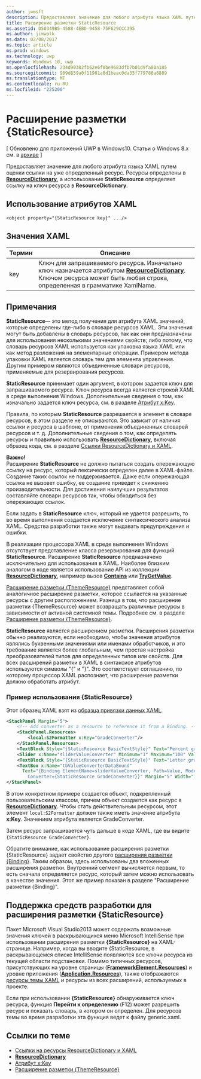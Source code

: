 ```yaml
---
author: jwmsft
description: Предоставляет значение для любого атрибута языка XAML путем оценки ссылки на уже определенный ресурс. Ресурсы определены в ResourceDictionary, а использование StaticResource определяет ссылку на ключ ресурса в ResourceDictionary.
title: Расширение разметки StaticResource
ms.assetid: D50349B5-4588-4EBD-9458-75F629CCC395
ms.author: jimwalk
ms.date: 02/08/2017
ms.topic: article
ms.prod: windows
ms.technology: uwp
keywords: Windows 10, uwp
ms.openlocfilehash: 234d90382fb62e6f0be9683dfb7b01d9fa80a185
ms.sourcegitcommit: 909d859a0f11981a8d1beac0da35f779786a6889
ms.translationtype: MT
ms.contentlocale: ru-RU
ms.locfileid: "225200"
---
```

# <a name="staticresource-markup-extension"></a>Расширение разметки {StaticResource}

\[ Обновлено для приложений UWP в Windows10. Статьи о Windows 8.x см. в [архиве](http://go.microsoft.com/fwlink/p/?linkid=619132) \]

Предоставляет значение для любого атрибута языка XAML путем оценки ссылки на уже определенный ресурс. Ресурсы определены в [**ResourceDictionary**](https://msdn.microsoft.com/library/windows/apps/br208794), а использование **StaticResource** определяет ссылку на ключ ресурса в **ResourceDictionary**.

## <a name="xaml-attribute-usage"></a>Использование атрибутов XAML

``` syntax
<object property="{StaticResource key}" .../>
```

## <a name="xaml-values"></a>Значения XAML

| Термин | Описание |
|------|-------------|
| key | Ключ для запрашиваемого ресурса. Изначально ключ назначается атрибутом [**ResourceDictionary**](https://msdn.microsoft.com/library/windows/apps/br208794). Ключом ресурса может быть любая строка, определенная в грамматике XamlName. |

## <a name="remarks"></a>Примечания

**StaticResource**— это метод получения для атрибута XAML значений, которые определены где-либо в словаре ресурсов XAML. Эти значения могут быть добавлены в словарь ресурсов, так как они предназначены для использования несколькими значениями свойств; либо потому, что словарь ресурсов XAML используется как упаковка языка XAML или как метод разложения на элементарные операции. Примером метода упаковки XAML является словарь тем для элемента управления. Другим примером являются объединенные словари ресурсов, применяемые для резервирования ресурсов.

**StaticResource** принимает один аргумент, в котором задается ключ для запрашиваемого ресурса. Ключ ресурса всегда является строкой XAML в среде выполнения Windows. Дополнительные сведения о том, как изначально задается ключ ресурса, см. в разделе [Атрибут x:Key](x-key-attribute.md).

Правила, по которым **StaticResource** разрешается в элемент в словаре ресурсов, в этом разделе не описываются. Это зависит от наличия ссылки и ресурса в шаблоне, от применения объединенных словарей ресурсов и т. д. Дополнительные сведения о том, как определять ресурсы и правильно использовать [**ResourceDictionary**](https://msdn.microsoft.com/library/windows/apps/br208794), включая образец кода, см. в разделе [Ссылки ResourceDictionary и XAML](https://msdn.microsoft.com/library/windows/apps/mt187273).

**Важно!**  
Расширение **StaticResource** не должно пытаться создать опережающую ссылку на ресурс, который лексически определен далее в XAML-файле. Создание таких ссылок не поддерживается. Даже если опережающая ссылка не вызовет ошибку, ее создание приведет к снижению производительности. Для достижения наилучших результатов составляйте словари ресурсов так, чтобы обходиться без опережающих ссылок.

Если задать в **StaticResource** ключ, который не удается разрешить, то во время выполнения создается исключение синтаксического анализа XAML. Средства разработки также могут выдавать предупреждения и ошибки.

В реализации процессора XAML в среде выполнения Windows отсутствует представление класса резервирования для функций **StaticResource**. Расширение **StaticResource** предназначено исключительно для использования в XAML. Наиболее близким аналогом в коде является использование API из коллекции [**ResourceDictionary**](https://msdn.microsoft.com/library/windows/apps/br208794), например вызов [**Contains**](https://msdn.microsoft.com/library/windows/apps/jj635925) или [**TryGetValue**](https://msdn.microsoft.com/library/windows/apps/jj603139).

[Расширение разметки {ThemeResource}](themeresource-markup-extension.md) представляет собой аналогичное расширение разметки, которое ссылается на указанные ресурсы с другим расположением. Разница в том, что расширение разметки {ThemeResource} может возвращать различные ресурсы в зависимости от активной системной темы. Подробнее см. в разделе [Расширение разметки {ThemeResource}](themeresource-markup-extension.md).

**StaticResource** является расширением разметки. Расширения разметки обычно реализуются, если необходимо, чтобы значения атрибутов являлись буквенными значениями или именами обработчиков, и это требование является более глобальным, чем простая настройка преобразователей типов для определенных типов или свойств. Для всех расширений разметки в XAML в синтаксисе атрибутов используются символы "\{" и "\}". Это соответствует соглашению, по которому процессор XAML распознает, что расширение разметки должно обработать атрибут.

### <a name="an-example-staticresource-usage"></a>Пример использования {StaticResource}

Этот образец XAML взят из [образца привязки данных XAML](http://go.microsoft.com/fwlink/p/?linkid=226854).

```xml
<StackPanel Margin="5">
    <!-- Add converter as a resource to reference it from a Binding. --> 
    <StackPanel.Resources>
        <local:S2Formatter x:Key="GradeConverter"/>
    </StackPanel.Resources>
    <TextBlock Style="{StaticResource BasicTextStyle}" Text="Percent grade:" Margin="5" />
    <Slider x:Name="sliderValueConverter" Minimum="1" Maximum="100" Value="70" Margin="5"/>
    <TextBlock Style="{StaticResource BasicTextStyle}" Text="Letter grade:" Margin="5"/>
    <TextBox x:Name="tbValueConverterDataBound"
      Text="{Binding ElementName=sliderValueConverter, Path=Value, Mode=OneWay,  
        Converter={StaticResource GradeConverter}}" Margin="5" Width="150"/> 
</StackPanel> 
```

В этом конкретном примере создается объект, подкрепленный пользовательским классом, причем объект создается как ресурс в [**ResourceDictionary**](https://msdn.microsoft.com/library/windows/apps/br208794). Чтобы стать действительным ресурсом, этот элемент `local:S2Formatter` должен также иметь значение атрибута **x:Key**. Значением атрибута является GradeConverter.

Затем ресурс запрашивается чуть дальше в коде XAML, где вы видите `{StaticResource GradeConverter}`.

Обратите внимание, как использование расширения разметки {StaticResource} задает свойство другого [расширения разметки {Binding}](binding-markup-extension.md). Таким образом, здесь использованы два вложенных расширения разметки. Внутренний сегмент вычисляется первым, то есть сначала определяется ресурс, который затем можно использовать в качестве значения. Этот же пример показан в разделе "Расширение разметки {Binding}".

## <a name="design-time-tools-support-for-the-staticresource-markup-extension"></a>Поддержка средств разработки для расширения разметки **{StaticResource}**

Пакет Microsoft Visual Studio2013 может содержать возможные значения ключей в раскрывающихся меню Microsoft IntelliSense при использовании расширения разметки **{StaticResource}** на XAML-странице. Например, когда вы вводите {StaticResource, в раскрывающемся списке IntelliSense появляются все ключи ресурса из текущей области подстановки. Помимо типичных ресурсов, присутствующих на уровне страницы ([**FrameworkElement.Resources**](https://msdn.microsoft.com/library/windows/apps/br208740)) и уровне приложения ([**Application.Resources**](https://msdn.microsoft.com/library/windows/apps/br242338)), также отображаются [ресурсы темы XAML](https://msdn.microsoft.com/library/windows/apps/mt187274) и ресурсы из всех расширений, используемых в проекте.

Если при использовании **{StaticResource}** обнаруживается ключ ресурса, функция **Перейти к определению** (F12) может разрешить ресурс и показать словарь, в котором он определен. Для ресурсов темы во время разработки эта функция ведет к файлу generic.xaml.

## <a name="related-topics"></a>Ссылки по теме

* [Ссылки на ресурсы ResourceDictionary и XAML](https://msdn.microsoft.com/library/windows/apps/mt187273)
* [**ResourceDictionary**](https://msdn.microsoft.com/library/windows/apps/br208794)
* [Атрибут x:Key](x-key-attribute.md)
* [Расширение разметки {ThemeResource}](themeresource-markup-extension.md)

